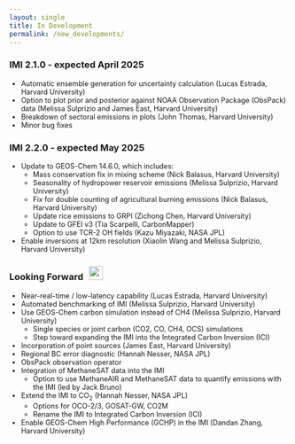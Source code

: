```yaml
---
layout: single
title: In Development
permalink: /new_developments/
---
```


<h3>IMI 2.1.0 - expected April 2025</h3>
<ul style = "font-size: 0.9em">
    <li>Automatic ensemble generation for uncertainty calculation (Lucas Estrada, Harvard University)</li>
    <li>Option to plot prior and posterior against NOAA Observation Package (ObsPack) data (Melissa Sulprizio and James East, Harvard University)</li>
    <li>Breakdown of sectoral emissions in plots (John Thomas, Harvard University)</li>
    <li>Minor bug fixes</li>
</ul>

<h3>IMI 2.2.0 - expected May 2025</h3>
<ul style = "font-size: 0.9em">
    <li>Update to GEOS-Chem 14.6.0, which includes:
       <ul>
         <li>Mass conservation fix in mixing scheme (Nick Balasus, Harvard University)</li>
         <li>Seasonality of hydropower reservoir emissions (Melissa Sulprizio, Harvard University)</li>
         <li>Fix for double counting of agricultural burning emissions (Nick Balasus, Harvard University)</li>
         <li>Update rice emissions to GRPI (Zichong Chen, Harvard University)</li>
         <li>Update to GFEI v3 (Tia Scarpelli, CarbonMapper)
        <li>Option to use TCR-2 OH fields (Kazu Miyazaki, NASA JPL)</li>
       </ul>
    </li>
    <li>Enable inversions at 12km resolution (Xiaolin Wang and Melissa Sulprizio, Harvard University)</li>
</ul>

<h3>Looking Forward<span><img src = "https://raw.githubusercontent.com/FortAwesome/Font-Awesome/6.x/svgs/solid/arrow-trend-up.svg" style = "height: 25px; width: 25px; margin-bottom: 5px; margin-left: 10px;"></span></h3>
<ul style = "font-size: 0.9em">
    <li>Near-real-time / low-latency capability (Lucas Estrada, Harvard University)</li>
    <li>Automated benchmarking of IMI (Melissa Sulprizio, Harvard University)</li>
    <li>Use GEOS-Chem carbon simulation instead of CH4 (Melissa Sulprizio, Harvard University)
      <ul>
        <li>Single species or joint carbon (CO2, CO, CH4, OCS) simulations</li>
        <li>Step toward expanding the IMI into the Integrated Carbon Inversion (ICI)</li>
      </ul>
    </li>
    <li>Incorporation of point sources (James East, Harvard University)</li>
    <li>Regional BC error diagnostic (Hannah Nesser, NASA JPL)</li>
    <li>ObsPack observation operator</li>
    <li>Integration of MethaneSAT data into the IMI
      <ul>
        <li>Option to use MethaneAIR and MethaneSAT data to quantify emissions with the IMI (led by Jack Bruno)</li>
      </ul>
    </li>
    <li>Extend the IMI to CO<sub>2</sub> (Hannah Nesser, NASA JPL)
      <ul>
        <li>Options for OCO-2/3, GOSAT-GW, CO2M</li>
        <li>Rename the IMI to Integrated Carbon Inversion (ICI)</li>
        </ul>
    </li>
    <li>Enable GEOS-Chem High Performance (GCHP) in the IMI (Dandan Zhang, Harvard University)</li>
</ul>
